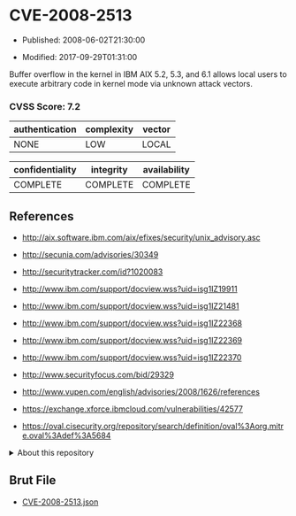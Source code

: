 # CVE-2008-2513

- Published: 2008-06-02T21:30:00

- Modified: 2017-09-29T01:31:00

Buffer overflow in the kernel in IBM AIX 5.2, 5.3, and 6.1 allows local users to execute arbitrary code in kernel mode via unknown attack vectors.

### CVSS Score: **7.2**

| authentication | complexity | vector |
| --- | --- | --- |
| NONE | LOW | LOCAL |

| confidentiality | integrity | availability |
| --- | --- | --- |
| COMPLETE | COMPLETE | COMPLETE |

## References

* http://aix.software.ibm.com/aix/efixes/security/unix_advisory.asc

* http://secunia.com/advisories/30349

* http://securitytracker.com/id?1020083

* http://www.ibm.com/support/docview.wss?uid=isg1IZ19911

* http://www.ibm.com/support/docview.wss?uid=isg1IZ21481

* http://www.ibm.com/support/docview.wss?uid=isg1IZ22368

* http://www.ibm.com/support/docview.wss?uid=isg1IZ22369

* http://www.ibm.com/support/docview.wss?uid=isg1IZ22370

* http://www.securityfocus.com/bid/29329

* http://www.vupen.com/english/advisories/2008/1626/references

* https://exchange.xforce.ibmcloud.com/vulnerabilities/42577

* https://oval.cisecurity.org/repository/search/definition/oval%3Aorg.mitre.oval%3Adef%3A5684

<details>
<summary>About this repository</summary> 

  This repository is part of the project [Live Hack CVE](https://github.com/Live-Hack-CVE). Main website can be found [www.live-hack.org](https://www.live-hack.org) 
  
  Made by [Sn0wAlice](https://github.com/Sn0wAlice) for the people that care about security and need to have a feed of the latest CVEs. Hope you enjoy it, don't forget to star the repo and follow me on [Twitter](https://twitter.com/Sn0wAlice) and [Github](https://github.com/Sn0wAlice). And that is my [personnal website](https://www.alice-snow.me/)

  - [Home Page](https://github.com/Live-Hack-CVE)
  - [Framework](https://github.com/Live-Hack-CVE/cve-framework)
  - [CVE database](https://github.com/Live-Hack-CVE/full_database)
  - [Changelog](https://github.com/Live-Hack-CVE/Changelog)
</details>

## Brut File

* [CVE-2008-2513.json](https://raw.githubusercontent.com/Live-Hack-CVE/full_database/main/cves/2008/CVE-2008-2513.json)

